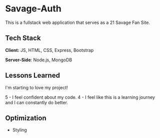 # Savage-Auth

This is a fullstack web application that serves as a 21 Savage Fan Site. 




## Tech Stack

**Client:** JS, HTML, CSS, Express, Bootstrap

**Server-Side**: Node.js, MongoDB




## Lessons Learned


I'm starting to love my project!

5 - I feel confident about my code.
4 - I feel like this is a learning journey and I can constantly do better. 

## Optimization 

- Styling
